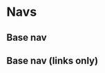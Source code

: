 # Navs

## Base nav

<code-preview>
  <template>
    <ul class="flex flex-wrap list-none">
      <li>
        <a class="inline-block px-4 py-3 text-base font-normal leading-6 text-center text-blue-600 align-middle border-transparent border-solid rounded cursor-pointer active hover:text-blue-700 focus:outline-none active:text-blue-700" href="#">Active</a>
      </li>
      <li>
        <a class="inline-block px-4 py-3 text-base font-normal leading-6 text-center text-blue-600 align-middle border-transparent border-solid rounded cursor-pointer hover:text-blue-700 focus:outline-none active:text-blue-700" href="#">Link</a>
      </li>
      <li>
        <a class="inline-block px-4 py-3 text-base font-normal leading-6 text-center text-blue-600 align-middle border-transparent border-solid rounded cursor-pointer hover:text-blue-700 focus:outline-none active:text-blue-700" href="#">Link</a>
      </li>
      <li>
        <a class="inline-block px-4 py-3 text-base font-normal leading-6 text-center text-gray-600 align-middle border-transparent border-solid rounded cursor-not-allowed pointer-events-none hover:gray-blue-700 focus:outline-none active:text-gray-700">Disabled</a>
      </li>
    </ul>
  </template>
</code-preview>

## Base nav (links only)

<code-preview>
  <template>
    <ul class="flex flex-wrap justify-center list-none">
      <a class="inline-block px-4 py-3 text-base font-normal leading-6 text-center text-blue-600 align-middle border-transparent border-solid rounded cursor-pointer active hover:text-blue-700 focus:outline-none active:text-blue-700" href="#">Active</a>
      <a class="inline-block px-4 py-3 text-base font-normal leading-6 text-center text-blue-600 align-middle border-transparent border-solid rounded cursor-pointer hover:text-blue-700 focus:outline-none active:text-blue-700" href="#">Link</a>
      <a class="inline-block px-4 py-3 text-base font-normal leading-6 text-center text-blue-600 align-middle border-transparent border-solid rounded cursor-pointer hover:text-blue-700 focus:outline-none active:text-blue-700" href="#">Link</a>
      <a class="inline-block px-4 py-3 text-base font-normal leading-6 text-center text-gray-600 align-middle border-transparent border-solid rounded cursor-not-allowed pointer-events-none hover:gray-blue-700 focus:outline-none active:text-gray-700">Disabled</a>
    </ul>
  </template>
</code-preview>
